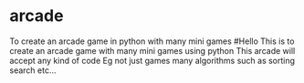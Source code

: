 # arcade
To create an arcade  game in python with many mini games
#Hello This is to create an arcade game with many mini games using python
This arcade will accept any kind of code 
Eg not just games many algorithms such as sorting search etc...
